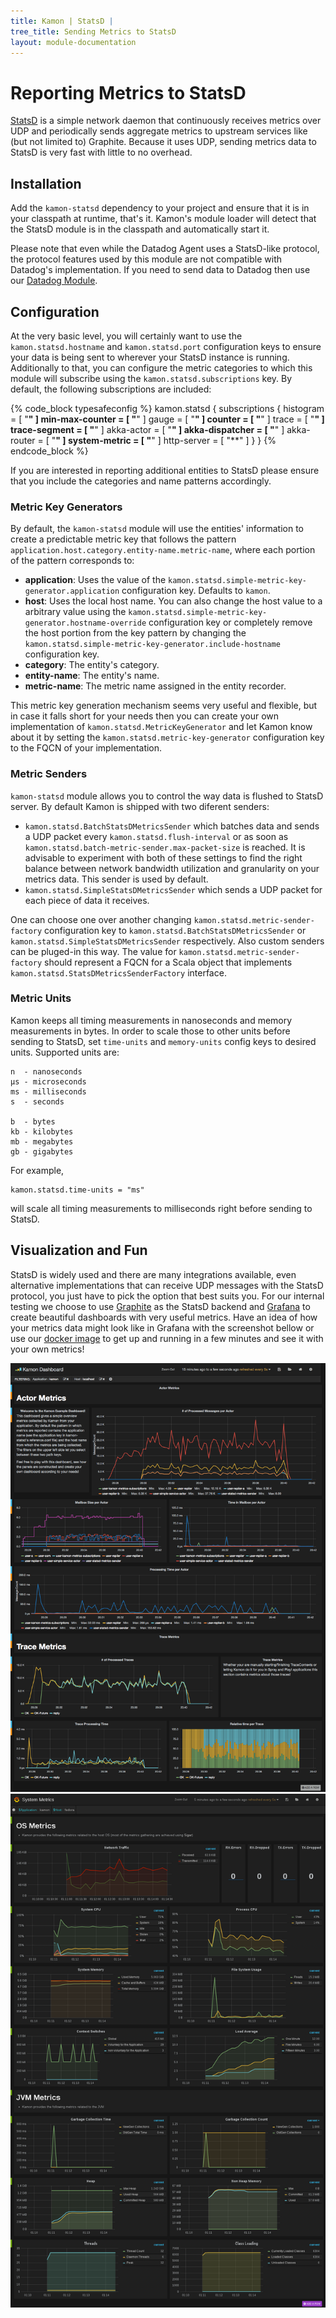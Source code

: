 ```yaml
---
title: Kamon | StatsD | 
tree_title: Sending Metrics to StatsD
layout: module-documentation
---
```


Reporting Metrics to StatsD
===========================

[StatsD] is a simple network daemon that continuously receives metrics over UDP and periodically sends aggregate metrics
to upstream services like (but not limited to) Graphite. Because it uses UDP, sending metrics data to StatsD is very
fast with little to no overhead.


Installation
------------

Add the `kamon-statsd` dependency to your project and ensure that it is in your classpath at runtime, that's it.
Kamon's module loader will detect that the StatsD module is in the classpath and automatically start it.

Please note that even while the Datadog Agent uses a StatsD-like protocol, the protocol features used by this module are
not compatible with Datadog's implementation. If you need to send data to Datadog then use our [Datadog Module].


Configuration
-------------

At the very basic level, you will certainly want to use the `kamon.statsd.hostname` and `kamon.statsd.port` configuration
keys to ensure your data is being sent to wherever your StatsD instance is running. Additionally to that, you can configure
the metric categories to which this module will subscribe using the `kamon.statsd.subscriptions` key. By default, the
following subscriptions are included:

{% code_block typesafeconfig %}
kamon.statsd {
  subscriptions {
    histogram       = [ "**" ]
    min-max-counter = [ "**" ]
    gauge           = [ "**" ]
    counter         = [ "**" ]
    trace           = [ "**" ]
    trace-segment   = [ "**" ]
    akka-actor      = [ "**" ]
    akka-dispatcher = [ "**" ]
    akka-router     = [ "**" ]
    system-metric   = [ "**" ]
    http-server     = [ "**" ]
  }
}
{% endcode_block %}

If you are interested in reporting additional entities to StatsD please ensure that you include the categories and name
patterns accordingly.


### Metric Key Generators ###

By default, the `kamon-statsd` module will use the entities' information to create a predictable metric key that follows
the pattern `application.host.category.entity-name.metric-name`, where each portion of the pattern corresponds to:

* __application__: Uses the value of the `kamon.statsd.simple-metric-key-generator.application` configuration key.
Defaults to `kamon`.
* __host__: Uses the local host name. You can also change the host value to a arbitrary value using the
`kamon.statsd.simple-metric-key-generator.hostname-override` configuration key or completely remove the host portion
from the key pattern by changing the `kamon.statsd.simple-metric-key-generator.include-hostname` configuration key.
* __category__: The entity's category.
* __entity-name__: The entity's name.
* __metric-name__: The metric name assigned in the entity recorder.

This metric key generation mechanism seems very useful and flexible, but in case it falls short for your needs then you
can create your own implementation of `kamon.statsd.MetricKeyGenerator` and let Kamon know about it by setting the
`kamon.statsd.metric-key-generator` configuration key to the FQCN of your implementation.

### Metric Senders ###
`kamon-statsd` module allows you to control the way data is flushed to StatsD server. By default Kamon is shipped with two diferent senders:

  -  `kamon.statsd.BatchStatsDMetricsSender` which batches data and sends a UDP packet every `kamon.statsd.flush-interval` or as soon as `kamon.statsd.batch-metric-sender.max-packet-size` is reached. It is advisable to experiment with both of these settings to
  find the right balance between network bandwidth utilization and granularity on your metrics data. This sender is used by default.
  -  `kamon.statsd.SimpleStatsDMetricsSender` which sends a UDP packet for each piece of data it receives.

One can choose one over another changing `kamon.statsd.metric-sender-factory` configuration key to `kamon.statsd.BatchStatsDMetricsSender` or `kamon.statsd.SimpleStatsDMetricsSender` respectively. Also custom senders can be pluged-in this way. The value for `kamon.statsd.metric-sender-factory` should represent a FQCN for a Scala object that implements `kamon.statsd.StatsDMetricsSenderFactory` interface.

### Metric Units ###

Kamon keeps all timing measurements in nanoseconds and memory measurements in bytes. In order to scale those to other units before sending to StatsD, set `time-units` and `memory-units` config keys to desired units. Supported units are:
```
n  - nanoseconds
µs - microseconds
ms - milliseconds
s  - seconds

b  - bytes
kb - kilobytes
mb - megabytes
gb - gigabytes
```
For example,
```
kamon.statsd.time-units = "ms" 
```
will scale all timing measurements to milliseconds right before sending to StatsD.

Visualization and Fun
---------------------

StatsD is widely used and there are many integrations available, even alternative implementations that can receive UDP
messages with the StatsD protocol, you just have to pick the option that best suits you. For our internal testing we
choose to use [Graphite] as the StatsD backend and [Grafana] to create beautiful dashboards with very useful metrics.
Have an idea of how your metrics data might look like in Grafana with the screenshot bellow or use our [docker image] to
get up and running in a few minutes and see it with your own metrics!

<img class="img-fluid" src="/assets/img/kamon-statsd-grafana.png">

<img class="img-fluid" src="/assets/img/kamon-system-metrics.png">


[StatsD]: https://github.com/etsy/statsd/
[get started]: /documentation/get-started/
[Graphite]: http://graphite.wikidot.com/
[Grafana]: http://grafana.org
[docker image]: https://github.com/kamon-io/docker-grafana-graphite
[Datadog Module]: /documentation/kamon-datadog/0.6.6/overview/
